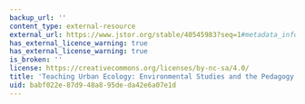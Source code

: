 ```yaml
---
backup_url: ''
content_type: external-resource
external_url: https://www.jstor.org/stable/40545983?seq=1#metadata_info_tab_contents
has_external_licence_warning: true
has_external_license_warning: true
is_broken: ''
license: https://creativecommons.org/licenses/by-nc-sa/4.0/
title: 'Teaching Urban Ecology: Environmental Studies and the Pedagogy of Intersectionality'
uid: babf022e-87d9-48a8-95de-da42e6a07e1d
---
```

